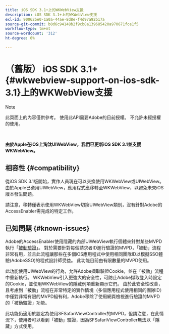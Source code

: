 ```yaml
---
title: iOS SDK 3.1+上的WKWebView支援
description: iOS SDK 3.1+上的WKWebView支援
exl-id: 90062be0-1a0a-44ae-8d8e-f4d97a92b17a
source-git-commit: b0d6c94148b2f9cb8a139685420a970671fce1f5
workflow-type: tm+mt
source-wordcount: '312'
ht-degree: 0%

---
```


# （舊版） iOS SDK 3.1+ {#wkwebview-support-on-ios-sdk-3.1}上的WKWebView支援

>[!NOTE]
>
>此頁面上的內容僅供參考。 使用此API需要Adobe的目前授權。 不允許未經授權的使用。

</br>

**由於Apple在iOS上淘汰UIWebView，我們已更新iOS SDK 3.1並支援WKWebView。**

## 相容性 {#compatibility}

從iOS SDK 3.1版開始，實作人員現在可以交換使用WKWebView或UIWebView。 由於Apple已棄用UIWebView，應用程式應移轉至WKWebView，以避免未來iOS版本發生問題。

請注意，移轉僅表示使用WKWebView切換UIWebView類別，沒有針對Adobe的AccessEnabler需完成的特定工作。

## 已知問題 {#known-issues}

Adobe的AccessEnabler使用隱藏的內部UIWebView執行個體來針對某些MVPD執行「[被動驗證](/help/authentication/integration-guide-programmers/legacy/sso-access/sso-passive-authn.md)」。 對於需要針對每個請求者ID進行驗證的MVPD，「被動」流程非常有用，並且此流程讓那些在多個iOS應用程式中使用相同團隊ID以模擬SSO體驗(AdobeSSO)的程式設計師受益。 此功能目前由有限數量的MVPD使用。

此功能使用UIWebView的行為，允許Adobe擷取驗證Cookie，並在「被動」流程中重新執行。 WKWebView引入更強大的安全性，可防止Adobe擷取登入時設定的Cookie，並使用WKWebView的隱藏例項重新顯示它們。 由於此安全性改善，且考慮到「被動」流程在非常特定的實作情境（多個應用程式使用相同的團隊ID）中僅對非常有限的MVPD組有利，Adobe移除了使用網頁檢視進行驗證的MVPD的「被動驗證」功能。

此功能仍適用於設定為使用SFSafariViewController的MVPD，但請注意，在此情況下，使用者可以看到「被動」驗證，因為SFSafariViewController無法以「隱藏」方式使用。
